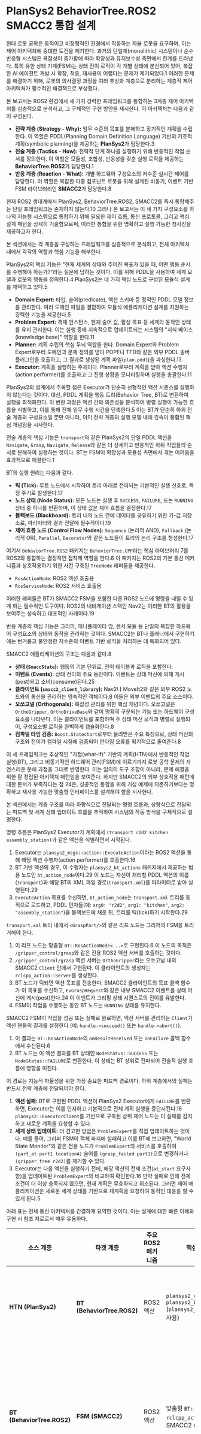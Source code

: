# PlanSys2 BehaviorTree.ROS2 SMACC2 통합 설계


현대 로봇 공학은 동적이고 비정형적인 환경에서 작동하는 자율 로봇을 요구하며, 이는 제어 아키텍처에 중대한 도전을 제기한다. 과거의 단일체(monolithic) 시스템이나 순수 반응형 시스템은 복잡성이 증가함에 따라 확장성과 유지보수성 측면에서 한계를 드러냈다. 특히 유한 상태 기계(FSM)는 상태 전이 로직이 각 개별 상태에 분산되어 있어, 복잡한 AI 에이전트 개발 시 확장, 적응, 재사용이 어렵다는 문제가 제기되었다.1 이러한 문제를 해결하기 위해, 로봇의 의사결정 과정을 여러 추상화 계층으로 분리하는 계층적 제어 아키텍처가 필수적인 해결책으로 부상했다.

본 보고서는 ROS2 환경에서 세 가지 강력한 프레임워크를 통합하는 3계층 제어 아키텍처를 심층적으로 분석하고, 그 구체적인 구현 방안을 제시한다. 이 아키텍처는 다음과 같이 구성된다.

- **전략 계층 (Strategy - Why):** 임무 수준의 목표를 분해하고 장기적인 계획을 수립한다. 이 역할은 PDDL(Planning Domain Definition Language) 기반의 기호적 계획(symbolic planning)을 제공하는 **PlanSys2**가 담당한다.3
- **전술 계층 (Tactics - How):** 전략적 단계 하나를 실행하기 위해 반응적인 작업 순서를 정의한다. 이 역할은 모듈성, 조합성, 반응성을 갖춘 실행 로직을 제공하는 **BehaviorTree.ROS2**가 담당한다.1
- **반응 계층 (Reaction - What):** 개별 하드웨어 구성요소의 저수준 실시간 제어를 담당한다. 이 역할은 복잡한 다중 컴포넌트 로봇을 위해 설계된 비동기, 이벤트 기반 FSM 라이브러리인 **SMACC2**가 담당한다.8

현재 ROS2 생태계에서 PlanSys2, BehaviorTree.ROS2, SMACC2를 즉시 통합해주는 단일 프레임워크는 존재하지 않는다.10 그러나 본 보고서는 이 세 가지 구성요소를 하나의 지능형 시스템으로 통합하기 위해 필요한 제어 흐름, 통신 프로토콜, 그리고 핵심 설계 패턴을 상세히 기술함으로써, 이러한 통합을 위한 명확하고 실행 가능한 청사진을 제공하고자 한다.


본 섹션에서는 각 계층을 구성하는 프레임워크를 심층적으로 분석하고, 전체 아키텍처 내에서 각각의 역할과 핵심 기능을 해부한다.


PlanSys2의 핵심 기능은 "현재 세계의 상태와 주어진 목표가 있을 때, 어떤 행동 순서를 수행해야 하는가?"라는 질문에 답하는 것이다. 이를 위해 PDDL을 사용하여 세계 모델과 로봇의 행동을 정의한다.4 PlanSys2는 네 가지 핵심 노드로 구성된 모듈식 설계를 채택하고 있다.5

- **Domain Expert:** 타입, 술어(predicate), 액션 스키마 등 정적인 PDDL 모델 정보를 관리한다. 여러 도메인 파일을 결합하여 모듈식 애플리케이션 설계를 지원하는 강력한 기능을 제공한다.5
- **Problem Expert:** 객체 인스턴스, 현재 술어 값, 활성 목표 등 세계의 동적인 상태를 유지 관리한다. 이는 실행 중에 지속적으로 업데이트되는 시스템의 "지식 베이스(knowledge base)" 역할을 한다.11
- **Planner:** 계획 수립의 핵심 두뇌 역할을 한다. Domain Expert와 Problem Expert로부터 도메인과 문제 정의를 받아 POPF나 TFD와 같은 외부 PDDL 솔버 플러그인을 호출하고, 그 결과로 생성된 계획 파일(`plan.pddl`)을 파싱한다.13
- **Executor:** 계획을 실행하는 주체이다. Planner로부터 계획을 받아 액션 수행자(action performer)를 호출하고 그 진행 상황을 모니터링하며 실행을 총괄한다.11

PlanSys2의 설계에서 주목할 점은 Executor가 단순히 선형적인 액션 시퀀스를 실행하지 않는다는 것이다. 대신, PDDL 계획을 행동 트리(Behavior Tree, BT)로 변환하여 실행을 최적화한다. 이 변환 과정은 액션 간의 의존성을 분석하여 병렬 실행이 가능한 흐름을 식별하고, 이를 통해 전체 임무 수행 시간을 단축한다.5 이는 BT가 단순히 하위 전술 계층의 구성요소일 뿐만 아니라, 이미 전략 계층의 실행 모델 내에 깊숙이 통합된 핵심 개념임을 시사한다.


전술 계층의 핵심 기능은 `transport`와 같은 PlanSys2의 단일 PDDL 액션을 `Navigate`, `Grasp`, `Navigate`, `Release`와 같은 더 상세하고 반응적인 하위 작업들의 순서로 분해하여 실행하는 것이다. BT는 FSM이 확장성과 모듈성 측면에서 겪는 어려움을 효과적으로 해결한다.1

BT의 실행 원리는 다음과 같다.

- **틱 (Tick):** 루트 노드에서 시작하여 트리 아래로 전파되는 기본적인 실행 신호로, 특정 주기로 발생한다.17
- **노드 상태 (Node Status):** 모든 노드는 실행 후 `SUCCESS`, `FAILURE`, 또는 `RUNNING` 상태 중 하나를 반환하며, 이 상태 값은 제어 흐름을 결정한다.17
- **블랙보드 (Blackboard):** 트리 내의 노드 간에 데이터를 공유하기 위한 키-값 저장소로, 파라미터와 결과 전달에 필수적이다.19
- **제어 흐름 노드 (Control Flow Nodes):** `Sequence` (논리적 AND), `Fallback` (논리적 OR), `Parallel`, `Decorator`와 같은 노드들이 트리의 논리 구조를 형성한다.17

여기서 `BehaviorTree.ROS2` 패키지는 `BehaviorTree.CPP`라는 핵심 라이브러리 7를 ROS2와 통합하는 결정적인 접착제 역할을 한다.6 이 패키지는 ROS2의 기본 통신 메커니즘과 상호작용하기 위한 사전 구축된 `TreeNode` 래퍼들을 제공한다.

- `RosActionNode`: ROS2 액션 호출용
- `RosServiceNode`: ROS2 서비스 호출용

이러한 래퍼들은 BT가 SMACC2 FSM을 포함한 다른 ROS2 노드에 명령을 내릴 수 있게 하는 필수적인 도구이다. ROS2의 내비게이션 스택인 Nav2는 이러한 BT의 활용을 보여주는 성숙하고 대표적인 사례이다.19


반응 계층의 핵심 기능은 그리퍼, 매니퓰레이터 암, 센서 모듈 등 단일의 복잡한 하드웨어 구성요소의 상태와 동작을 관리하는 것이다. SMACC2는 BT나 플래너에서 구현하기에는 번거롭고 불안정한 저수준의 이벤트 기반 로직을 처리하는 데 특화되어 있다.

SMACC2 애플리케이션의 구조는 다음과 같다.8

- **상태 (`SmaccState`):** 행동의 기본 단위로, 전이 테이블과 로직을 포함한다.
- **이벤트 (Events):** 상태 전이의 주요 동인이다. 이벤트는 상태 머신에 의해 게시(post)되고 소비(consume)된다.25
- **클라이언트 (`smacc2_client_library`):** Nav2나 MoveIt2와 같은 외부 ROS2 노드와의 통신을 관리하는 영속적인 객체이다.8 이들은 외부 이벤트의 주요 소스이다.
- **오쏘고널 (Orthogonals):** 복잡성 관리를 위한 핵심 개념이다. 오쏘고널은 `OrthoGripper`, `OrthoDriveBase`와 같이 명확히 구분되는 기능 또는 하드웨어 구성요소를 나타낸다. 이는 클라이언트를 포함하며 주 상태 머신 로직과 병렬로 실행되어, 구성요소별 로직을 완벽하게 캡슐화한다.8
- **컴파일 타임 검증:** `Boost.Statechart`로부터 물려받은 주요 특징으로, 상태 머신의 구조와 전이가 컴파일 시점에 검증되어 런타임 오류를 획기적으로 줄여준다.8

이 세 프레임워크는 추상적인 "가정(what-if)" 기반의 계획(HTN)에서 반응적인 작업 실행(BT), 그리고 비동기적인 하드웨어 관리(FSM)에 이르기까지 로봇 공학 문제의 자연스러운 분해 과정을 그대로 반영한다. 이는 임의의 도구 조합이 아니라, 문제 해결을 위한 잘 정립된 아키텍처 패턴임을 보여준다. 하지만 SMACC2의 외부 상호작용 패턴에 대한 문서가 부족하다는 점 24은, 성공적인 통합을 위해 기성 예제에 의존하기보다는 명확하고 재사용 가능한 맞춤형 인터페이스를 설계해야 함을 시사한다.


본 섹션에서는 계층 구조를 따라 하향식으로 전달되는 명령 흐름과, 상향식으로 전달되는 피드백 및 세계 상태 업데이트 흐름을 추적하여 시스템의 작동 방식을 구체적으로 설명한다.



명령 흐름은 PlanSys2 Executor가 계획에서 `(transport r2d2 kitchen assembly_station)`과 같은 액션을 식별하면서 시작된다.

1. Executor는 `plansys2_msgs::action::ExecuteAction`이라는 ROS2 액션을 통해 해당 액션 수행자(action performer)를 호출한다.16
2. BT 기반 액션의 경우, 이 수행자는 `plansys2_bt_actions` 패키지에서 제공하는 범용 노드인 `bt_action_node`이다.29 이 노드는 자신이 처리할 PDDL 액션의 이름(`transport`)과 해당 BT의 XML 파일 경로(`transport.xml`)를 파라미터로 받아 실행된다.29
3. `ExecuteAction` 목표를 수신하면, `bt_action_node`는 `transport.xml` 트리를 동적으로 로드하고, PDDL 인자들(예: `arg0: "r2d2"`, `arg1: "kitchen"`, `arg2: "assembly_station"`)을 블랙보드에 채운 뒤, 트리를 틱(tick)하기 시작한다.29


`transport.xml` 트리 내에서 `<GraspPart/>`와 같은 리프 노드는 그리퍼의 FSM을 트리거해야 한다.

1. 이 리프 노드는 맞춤형 `BT::RosActionNode<...>`로 구현된다.6 이 노드의 목적은 `/gripper_control/grasp`와 같은 전용 ROS2 액션 서버를 호출하는 것이다.
2. `/gripper_control/grasp` 액션 서버는 `OrthoGripper`라는 오쏘고널 내의 SMACC2 `Client` 안에서 구현된다. 이 클라이언트의 생성자는 `rclcpp_action::Server`를 생성한다.
3. BT 노드가 틱되면 액션 목표를 전송한다. SMACC2 클라이언트의 목표 콜백 함수가 이 목표를 수신하고, `EvGraspRequest`와 같은 내부 SMACC2 이벤트를 상태 머신에 게시(post)한다.24 이 이벤트가 그리핑 상태 시퀀스로의 전이를 유발한다.
4. FSM이 작업을 수행하는 동안 BT 노드는 `RUNNING` 상태를 유지한다.



SMACC2 FSM이 작업을 성공 또는 실패로 완료하면, 액션 서버를 관리하는 `Client`가 액션 핸들의 결과를 설정한다 (예: `handle->succeed()` 또는 `handle->abort()`).

1. 이 결과는 `BT::RosActionNode`의 `onResultReceived` 또는 `onFailure` 콜백 함수에서 수신된다.6
2. BT 노드는 이 액션 결과를 BT 상태인 `NodeStatus::SUCCESS` 또는 `NodeStatus::FAILURE`로 변환한다. 이 상태는 BT 상위로 전파되어 전술적 실행 흐름에 영향을 미친다.


이 경로는 지능적 자율성을 위한 가장 중요한 피드백 경로이다. 하위 계층에서의 실패는 반드시 전략 계층에 전달되어야 한다.

1. **액션 실패:** BT로 구현된 PDDL 액션이 PlanSys2 Executor에게 `FAILURE`를 반환하면, Executor는 이를 인지하고 기본적으로 전체 계획 실행을 중단시킨다.16 `plansys2::ExecutorClient`를 기반으로 구축된 상위 제어 노드는 이 실패를 감지하고 새로운 계획을 요청할 수 있다.
2. **세계 상태 업데이트:** 더 견고한 방법은 `ProblemExpert`를 직접 업데이트하는 것이다. 예를 들어, 그리퍼 FSM이 객체 파지에 실패하고 이를 BT에 보고하면, "World State Monitor"와 같은 전용 노드가 `ProblemExpert`의 서비스를 호출하여 `(part_at part1 locationA)` 술어를 `(grasp_failed part1)`으로 변경하거나 `(gripper_free r2d2)`를 제거할 수 있다.
3. Executor는 다음 액션을 실행하기 전에, 해당 액션의 전제 조건(`at_start` 요구사항)을 업데이트된 `ProblemExpert`와 비교하여 확인한다.16 만약 실패로 인해 전제 조건이 더 이상 충족되지 않으면, 현재 계획은 무효화되고 취소된다. 그러면 제어 애플리케이션은 새로운 세계 상태를 기반으로 재계획을 요청하여 동적인 대응을 할 수 있게 된다.5


아래 표는 전체 통신 아키텍처를 간결하게 요약한 것이다. 이는 설계에 대한 빠른 이해와 구현 시 참조 자료로서 매우 유용하다.

| 소스 계층                  | 타겟 계층                  | 주요 ROS2 메커니즘 | 핵심 패키지/노드/인터페이스                                  | 목적                                                         |
| -------------------------- | -------------------------- | ------------------ | ------------------------------------------------------------ | ------------------------------------------------------------ |
| **HTN (PlanSys2)**         | **BT (BehaviorTree.ROS2)** | ROS2 액션          | `plansys2_executor` -> `plansys2_bt_actions::bt_action_node` (`plansys2_msgs::action::ExecuteAction` 사용) | BT로 구현된 단일 PDDL 액션의 실행을 명령                     |
| **BT (BehaviorTree.ROS2)** | **FSM (SMACC2)**           | ROS2 액션          | 맞춤형 `BT::RosActionNode` -> `rclcpp_action::Server`를 갖춘 맞춤형 SMACC2 `Client` | 하드웨어 구성요소로부터 특정 상태 관리 기능(예: 파지, 보관, 충전)을 요청 |
| **FSM (SMACC2)**           | **BT (BehaviorTree.ROS2)** | ROS2 액션 결과     | SMACC2 `Client` -> `BT::RosActionNode`의 `onResultReceived`/`onFailure` 콜백 | 요청된 기능의 최종 상태(성공/실패)를 전술 계층으로 보고      |
| **FSM/BT**                 | **HTN (PlanSys2)**         | ROS2 서비스/토픽   | 맞춤형 "World State Monitor" 노드 -> `plansys2_problem_expert` 서비스 (예: `add_predicate`, `remove_predicate`) | 저수준 결과를 PDDL 세계 모델에 업데이트하여 전제 조건 확인 및 재계획을 유발 |
| **애플리케이션**           | **HTN (PlanSys2)**         | ROS2 액션/서비스   | 맞춤형 제어 노드 -> `plansys2_executor` (`ExecutePlan` 액션) 또는 `plansys2_planner` (`GetPlan` 서비스) | 목표를 설정하고 계획을 요청하여 전체 전략 프로세스를 시작    |


본 섹션에서는 사용자의 질문에 직접적으로 답하며, 각 계층의 제어 구성요소들이 영속적인지 아니면 일시적인지에 대해 설명한다.


PlanSys2의 계획은 본질적으로 일시적인(ephemeral) 객체이다. 클라이언트가 `GetPlan` 서비스를 호출하거나 `ExecutePlan` 액션을 요청할 때 필요에 따라 생성된다.14 계획 자체는 임시 파일(`plan.pddl`)에 저장된 후 `plansys2_msgs::msg::Plan` 메시지 구조로 파싱되는 액션의 시퀀스이다.13 Executor가 계획을 소모하면(완료, 실패, 또는 취소), 해당 계획 객체는 폐기된다. 다음 목표를 위해서는 반드시 새로운 계획이 생성되어야 한다. 즉, 계획의 생명주기는 단일의 상위 임무 목표에 종속된다.


이 아키텍처의 맥락에서 BT의 생명주기는 단일 PDDL 액션의 실행 범위로 한정된다. `bt_action_node`는 `ExecuteAction` 액션 서버에서 목표를 수신할 때마다 XML 파일로부터 BT의 새로운 인스턴스를 생성한다.29 BT가 종료 상태(`SUCCESS` 또는 `FAILURE`)를 반환하면, `bt_action_node`는 그 결과를 반환하고 BT 객체는 소멸된다. 이는 각 PDDL 액션 실행이 깨끗하고 새로운 전술적 상태에서 시작됨을 보장한다.


이와는 대조적으로, SMACC2 상태 머신은 장시간 실행되는 영속적인(persistent) ROS2 노드로 설계되었다.8 그리퍼와 같은 특정 구성요소를 위한 상태 머신은 로봇 작동 시간 동안 단 한 번 실행된다. 각 요청에 따라 생성되고 소멸되는 것이 아니라, 수신되는 ROS 메시지(액션, 서비스, 토픽)에 의해 트리거된 이벤트에 반응하여 `Idle`, `Grasping`, `Holding`, `Error` 등 내부적으로 정의된 상태들 사이를 전이한다.24

이러한 생명주기의 차이는 근본적인 아키텍처 원칙을 반영한다. 전략 및 전술 계층은 동적이고 임무 지향적이므로 그 결과물은 일시적이다. 반면, 반응 계층은 로봇의 물리적 능력을 나타내며 이는 영속적이므로, 그 소프트웨어 추상화 역시 영속적이다. 이러한 분리는 모든 하위 작업마다 하드웨어 인터페이스를 재초기화하는 오버헤드를 방지한다.


본 섹션은 "통합된 프레임워크가 있는가?"라는 질문에 "없지만, 이렇게 만들 수 있다"고 답하며, 이전의 모든 분석을 실행 가능한 구현 계획으로 종합한다.


앞서 언급했듯이, 이 세 가지 라이브러리를 아우르는 단일 프레임워크는 존재하지 않는다.10 따라서 다음 내용은 이 강력하지만 분리된 라이브러리들 사이의 간극을 메우기 위한 제안된 아키텍처이다.



대부분의 BT-FSM 상호작용에 재사용할 수 있는 범용 ROS2 액션 파일(예: `ComponentControl.action`)을 정의하여 통신 계약을 표준화한다.

```
# ComponentControl.action
string command  # 예: "GRASP", "STOW", "SELF_CHECK"
string params # 명령어별 파라미터
---
bool success
string message
---
float32 progress
```


오쏘고널 내에서 인스턴스화될 `SmaccActionServerClient`를 위한 C++ 템플릿/예제를 제공한다. 이 클라이언트는 `rclcpp_action::Server`를 포함하며, 콜백 함수는 수신된 `command` 문자열을 파싱하여 적절한 타입의 SMACC2 이벤트(예: `EvGraspRequest`, `EvStowRequest`)를 게시하는 역할을 담당한다. 이것이 BT와 FSM 계층을 연결하는 핵심 맞춤형 코드이다.


중앙 집중식 Python 또는 C++ 노드를 설계한다. 이 노드는 BT 및 FSM 계층에서 발행하는 상태 토픽(예: `/gripper/status`, `/navigation/status`)을 구독한다. 또한, BT 노드가 중요한 결과를 보고할 수 있도록 서비스를 제공한다. 파지 실패와 같은 중요한 이벤트가 발생하면, 이 노드는 `plansys2_problem_expert` 서비스를 호출하여 PDDL 세계 모델을 업데이트함으로써 재계획 루프를 완성시킨다.


아래는 전체 아키텍처가 실제로 작동하는 과정을 단계별로 서술한 것이다.

1. **목표 설정:** 애플리케이션 노드가 `ProblemExpert`에 `(and (part_delivered part1 assembly_station))`라는 목표를 설정한다.

2. **HTN 계획:** 애플리케이션이 계획을 요청하면, PlanSys2는 다음과 같은 계획을 생성한다.

   Code snippet

   ```
   0.001: (move r2d2 depot kitchen)
   10.000: (pickup r2d2 part1 kitchen)
   20.000: (move r2d2 kitchen assembly_station)
   30.000: (drop r2d2 part1 assembly_station)
   ```

3. **전술적 실행 (BT):** Executor는 `(move...)` 액션부터 시작한다. `move` `bt_action_node`를 호출하고, 이 BT는 Nav2 액션을 래핑하여 실행한다.19 성공하면 Executor는 

   `(pickup...)`으로 넘어간다.

4. **반응적 실행 (FSM):** `pickup` `bt_action_node`가 트리거된다. 이 노드의 BT는 `<GraspObject>` 노드를 포함하는 시퀀스로 구성된다. 이 노드는 `RosActionNode`로서, SMACC2 FSM 내에서 실행 중인 `/gripper_control/grasp` 액션 서버를 호출한다.

5. **FSM 내부 로직:** SMACC2 FSM은 요청을 받고 `StOpeningGripper -> StApproachingPart -> StClosingGripper -> StConfirmingGrasp -> StLifting`과 같은 내부 상태들을 순차적으로 전이한다. 각 상태는 센서 클라이언트로부터 오는 내부 이벤트(예: `EvProximity`, `EvContact`)에 의해 구동된다.

6. **상향식 피드백:** FSM이 성공하고 `Client`가 액션 결과로 `success=true`를 보고한다. `<GraspObject>` BT 노드는 이 결과를 받고 `SUCCESS`를 반환한다. `pickup` BT가 성공적으로 완료되고, Executor는 다음 계획 단계로 이동한다.

7. **실패 시나리오 및 재계획:** `StConfirmingGrasp` 상태가 실패했다고 가정하자(예: 힘 센서에 접촉 없음). FSM은 에러 상태로 전이하고, `Client`는 액션 결과로 `success=false`를 보고한다. `<GraspObject>` BT 노드는 `FAILURE`를 반환하고, `pickup` BT 전체가 실패한다. Executor는 계획을 중단한다. 이때 World State Monitor 노드가 그리퍼 상태가 "파지 실패"로 변경된 것을 감지하고 `ProblemExpert`에 `(grasp_failed part1)`을 업데이트한다. 계획 실패를 인지한 애플리케이션 노드는 새로운 계획을 요청한다. 이제 플래너는 `(grasp_failed part1)`이라는 새로운 사실을 알고 있으므로, 다른 계획(예: 다른 부품을 시도하거나 도움 요청)을 생성하게 된다.



- **FSM 계층:** SMACC2 내부에 `StRetryGrasp`와 같은 자체 복구 상태를 구현하여 내부적인 오류를 처리한다.
- **BT 계층:** `Fallback` 노드를 사용하여 대안적인 전술(예: 한 파지 자세가 실패하면 다른 자세 시도)을 정의하고, `Retry` 데코레이터를 사용하여 일시적인 실패에 대응한다.
- **HTN 계층:** 전술적으로 복구 불가능한 실패는 이 계층에서 처리한다. 주요 복구 메커니즘은 `ProblemExpert`를 업데이트하는 피드백 루프에 의해 트리거되는 재계획(replanning)이다.31


PlanSys2의 Executor는 계획 그래프에서 상호 의존성이 없는 액션들에 대해 `Parallel` 노드를 포함하는 BT를 생성할 수 있다.5 아키텍처는 이를 지원해야 한다. 예를 들어, 계획에 `(move_arm_to_stow)`와 `(navigate_to_chargestation)`이 병렬로 포함될 수 있다. 이는 팔 제어 FSM과 내비게이션 FSM이 동시에 작동할 수 있어야 함을 의미하며, 이는 SMACC2의 오쏘고널 모델이 정확히 해결하고자 하는 문제이다.8


이 계층적 아키텍처는 확장성이 매우 뛰어나다. 예를 들어, 드릴과 같은 새로운 기능을 추가하는 과정은 다음과 같이 모듈화된다.

1. 드릴을 위한 SMACC2 FSM을 포함하는 `sm_drill` 패키지를 생성한다.
2. 도메인 파일에 `(drill_hole)` PDDL 액션을 정의한다.
3. ROS 액션을 통해 드릴의 FSM을 호출하는 `drill_hole.xml` BT를 생성한다.
4. 새로운 노드들을 실행한다.

이 과정에서 핵심 전략 및 전술 로직은 변경되지 않는다. 이러한 모듈성은 이 아키텍처의 핵심 강점이다.2


본 보고서는 ROS2 환경에서 PlanSys2(HTN), BehaviorTree.ROS2(BT), SMACC2(FSM)를 통합하는 계층적 제어 아키텍처를 심층적으로 분석하고, 그 구체적인 구현 방안을 제시했다.

분석 결과, 이 아키텍처는 다음과 같은 핵심 원칙에 기반한다. 첫째, 3계층 구조는 로봇의 의사결정 과정을 자연스럽게 추상화한다. 둘째, 하향식 명령 흐름은 ROS2 액션의 연쇄적인 호출을 통해 이루어진다. 셋째, 상향식 피드백은 세계 상태를 업데이트하여 재계획을 유발하는 루프를 통해 지능적인 대응을 가능하게 한다. 넷째, 각 계층의 제어 프리미티브는 일시적이거나 영속적인, 뚜렷하게 구분되는 생명주기를 가진다.

현재 이들을 즉시 통합하는 단일 프레임워크는 부재하지만, 본 보고서에서 제안한 구체적이고 견고한 설계 패턴들-`bt_action_node` 브리지, `RosActionNode`-SMACC 클라이언트 패턴, 그리고 World State Monitor-을 통해 성공적인 통합이 가능하다. 결론적으로, HTN-BT-FSM 아키텍처는 올바르게 구현될 경우, 차세대 자율 로봇 시스템을 구축하기 위한 매우 강력하고 유연하며 확장 가능한 기반을 제공한다.


1. A survey of Behavior Trees in robotics and AI | Request PDF - ResearchGate, accessed July 24, 2025, https://www.researchgate.net/publication/359928525_A_survey_of_Behavior_Trees_in_robotics_and_AI
2. Integration of an Automated Hierarchical Task Planner in ROS Using Behaviour Trees | Request PDF - ResearchGate, accessed July 24, 2025, https://www.researchgate.net/publication/322004012_Integration_of_an_Automated_Hierarchical_Task_Planner_in_ROS_Using_Behaviour_Trees
3. plansys2_core 2.0.18 documentation - ROS 2, accessed July 24, 2025, https://docs.ros.org/en/jazzy/p/plansys2_core/
4. PlanSys2/ros2_planning_system: This repo contains a PDDL-based planning system for ROS2. - GitHub, accessed July 24, 2025, https://github.com/PlanSys2/ros2_planning_system
5. PlanSys2: A Planning System Framework for ROS2 - arXiv, accessed July 24, 2025, https://arxiv.org/pdf/2107.00376
6. Integration with ROS2 | BehaviorTree.CPP, accessed July 24, 2025, https://www.behaviortree.dev/docs/ros2_integration/
7. behaviortree_cpp 4.7.0 documentation - the official ROS docs, accessed July 24, 2025, https://docs.ros.org/en/rolling/p/behaviortree_cpp/
8. robosoft-ai/SMACC2: An Event-Driven, Asynchronous, Behavioral State Machine Library for ROS2 (Robotic Operating System) applications written in C++ - GitHub, accessed July 24, 2025, https://github.com/robosoft-ai/SMACC2
9. smacc2 1.22.1 documentation - the official ROS docs, accessed July 24, 2025, https://docs.ros.org/en/rolling/p/smacc2/
10. A curated list of awesome tools and libraries for deliberation in ROS 2. - GitHub, accessed July 24, 2025, https://github.com/ros-wg-delib/awesome-ros-deliberation
11. PlanSys2 design - ROS2 Planning System 2 1.0.0 documentation, accessed July 24, 2025, https://plansys2.github.io/design/index.html
12. PlanSys2 architecture. | Download Scientific Diagram - ResearchGate, accessed July 24, 2025, https://www.researchgate.net/figure/PlanSys2-architecture_fig1_353055585
13. ros2_planning_system/plansys2_docs/FAQ.md at rolling - GitHub, accessed July 24, 2025, https://github.com/IntelligentRoboticsLabs/ros2_planning_system/blob/master/plansys2_docs/FAQ.md
14. plansys2_planner 2.0.18 documentation - the official ROS docs, accessed July 24, 2025, https://docs.ros.org/en/jazzy/p/plansys2_planner/
15. ROS Package: plansys2_planner, accessed July 24, 2025, https://index.ros.org/p/plansys2_planner/
16. plansys2_executor - plansys2_executor 2.0.18 documentation, accessed July 24, 2025, https://docs.ros.org/en/jazzy/p/plansys2_executor/
17. Behavior Trees for Robotic Applications (ROS2) in C++ | by Markus Buchholz | Medium, accessed July 24, 2025, https://markus-x-buchholz.medium.com/behavior-trees-in-c-for-robotic-applications-ros2-775ec0e97856
18. Future of BehaviorTree.CPP - General - ROS Discourse, accessed July 24, 2025, https://discourse.ros.org/t/future-of-behaviortree-cpp/16927
19. nav2_behavior_tree: Jazzy 1.3.7 documentation - the official ROS docs, accessed July 24, 2025, https://docs.ros.org/en/jazzy/p/nav2_behavior_tree/
20. behaviortree_cpp_v3: Rolling 3.8.7 documentation - the official ROS docs, accessed July 24, 2025, https://docs.ros.org/en/rolling/p/behaviortree_cpp_v3/
21. Nav2 Behavior Trees - Nav2 1.0.0 documentation, accessed July 24, 2025, https://docs.nav2.org/behavior_trees/index.html
22. ROS2 example project / Issue #412 / BehaviorTree/BehaviorTree.CPP - GitHub, accessed July 24, 2025, https://github.com/BehaviorTree/BehaviorTree.CPP/issues/412
23. Python Behavior Tree for ROS2 ? / iRobotEducation create3_docs / Discussion #285, accessed July 24, 2025, https://github.com/iRobotEducation/create3_docs/discussions/285
24. Intro to Substate Objects | SMACC – State Machine Asynchronous C++, accessed July 24, 2025, https://smacc.dev/intro-to-substate-objects/
25. State Reactors | SMACC – State Machine Asynchronous C++, accessed July 24, 2025, https://smacc.dev/state-reactors/
26. 10. State Machines for Complex Robot Behavior, with Brett Aldrich - Sense Think Act Podcast, accessed July 24, 2025, https://www.sensethinkact.com/episodes/10-brett-aldrich
27. Introducing the SMACC State Machine Library - Page 2 - ROS General, accessed July 24, 2025, https://discourse.ros.org/t/introducing-the-smacc-state-machine-library/14963?page=2
28. Partial SMACC2 documentation - General - ROS Discourse, accessed July 24, 2025, https://discourse.ros.org/t/partial-smacc2-documentation/29810
29. Implement actions as Behavior Trees - ROS2 Planning System, accessed July 24, 2025, https://plansys2.github.io/tutorials/docs/bt_actions.html
30. ROS Package: plansys2_bt_actions, accessed July 24, 2025, https://index.ros.org/p/plansys2_bt_actions/
31. ROSA: a knowledge-based solution for robot self ... - Frontiers, accessed July 24, 2025, https://www.frontiersin.org/articles/10.3389/frobt.2025.1531743/pdf
32. Implementing BDI Continual Temporal Planning for Robotic Agents - arXiv, accessed July 24, 2025, https://arxiv.org/pdf/2309.00327
33. plansys2_msgs 2.0.18 documentation - the official ROS docs, accessed July 24, 2025, https://docs.ros.org/en/jazzy/p/plansys2_msgs/
34. Using a planning controller - ROS2 Planning System 2 1.0.0 documentation, accessed July 24, 2025, https://plansys2.github.io/tutorials/docs/controller_example.html
35. SMACC demonstrates concurrent control of two arms in ROS 2 using MoveIt2 and ros2_control, accessed July 24, 2025, https://discourse.ros.org/t/smacc-demonstrates-concurrent-control-of-two-arms-in-ros-2-using-moveit2-and-ros2-control/28793